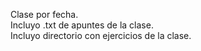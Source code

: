 Clase por fecha.<br>
Incluyo .txt de apuntes de la clase.<br>
Incluyo directorio con ejercicios de la clase.
